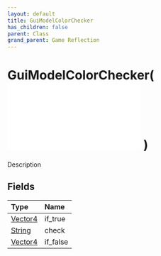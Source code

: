 ```yaml
---
layout: default
title: GuiModelColorChecker
has_children: false
parent: Class
grand_parent: Game Reflection
---
```

# GuiModelColorChecker( ![ GuiModelConverter ](/game-reflection/classes/gui_model_converter.md) )
Description 

## Fields
| Type | Name |
|:-------------|:--------------|
| [Vector4](/game-reflection/classes/vector4.md) | if_true |
| [String](/game-reflection/components/string.md) | check |
| [Vector4](/game-reflection/classes/vector4.md) | if_false |
